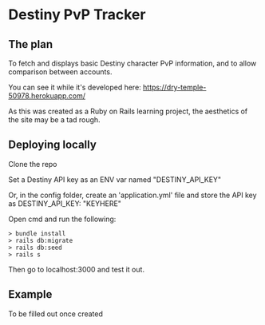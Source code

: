 # Destiny PvP Tracker

## The plan

To fetch and displays basic Destiny character PvP information, and to allow comparison between accounts.

You can see it while it's developed here: https://dry-temple-50978.herokuapp.com/

As this was created as a Ruby on Rails learning project, the aesthetics of the site may be a tad rough.

## Deploying locally

Clone the repo

Set a Destiny API key as an ENV var named "DESTINY_API_KEY"

Or, in the config folder, create an 'application.yml' file and store the API key as DESTINY_API_KEY: "KEYHERE"

Open cmd and run the following:
```
> bundle install
> rails db:migrate
> rails db:seed
> rails s
```

Then go to localhost:3000 and test it out.


## Example

To be filled out once created
